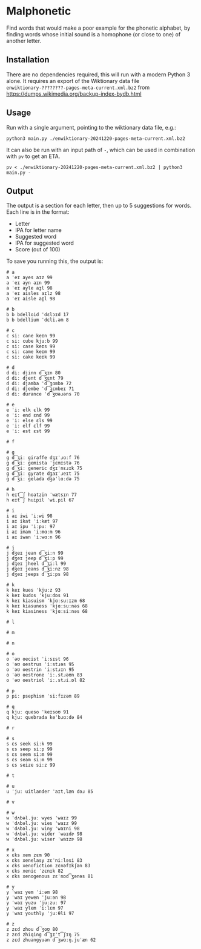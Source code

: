 # Malphonetic
Find words that would make a poor example for the phonetic alphabet, by finding words whose initial sound is a homophone (or close to one) of another letter.

## Installation
There are no dependencies required, this will run with a modern Python 3 alone. It requires an export of the Wiktionary data file `enwiktionary-????????-pages-meta-current.xml.bz2` from https://dumps.wikimedia.org/backup-index-bydb.html

## Usage
Run with a single argument, pointing to the wiktionary data file, e.g.:

    python3 main.py ./enwiktionary-20241220-pages-meta-current.xml.bz2

It can also be run with an input path of `-`, which can be used in combination with `pv` to get an ETA.

    pv < ./enwiktionary-20241220-pages-meta-current.xml.bz2 | python3 main.py -

## Output
The output is a section for each letter, then up to 5 suggestions for words. Each line is in the format:

* Letter
* IPA for letter name
* Suggested word
* IPA for suggested word
* Score (out of 100)

To save you running this, the output is:

    # a
    a ˈeɪ ayes aɪz 99
    a ˈeɪ ayn aɪn 99
    a ˈeɪ ayle aɪ̯l 98
    a ˈeɪ aisles aɪlz 98
    a ˈeɪ aisle aɪ̯l 98

    # b
    b b bdelloid ˈdɛlɔɪd 17
    b b bdellium ˈdɛli.əm 8

    # c
    c siː cane keɪn 99
    c siː cube kjuːb 99
    c siː case keɪs 99
    c siː came keɪm 99
    c siː cake keɪk 99

    # d
    d diː djinn d͡ʒɪn 80
    d diː djent d͡ʒɛnt 79
    d diː djamba ˈd͡ʒɑmbə 72
    d diː djembe ˈd͡ʒɛmbeɪ 71
    d diː durance ˈd͡ʒʊəɹəns 70

    # e
    e ˈiː elk ɛlk 99
    e ˈiː end ɛnd 99
    e ˈiː else ɛls 99
    e ˈiː elf ɛlf 99
    e ˈiː est ɛst 99

    # f

    # g
    g d͡ʒiː giraffe dʒɪˈɹɑːf 76
    g d͡ʒiː gemista ˈjɛmɪstə 76
    g d͡ʒiː generic dʒɪˈnɛɹɪk 75
    g d͡ʒiː gyrate dʒaɪˈɹeɪt 75
    g d͡ʒiː gelada dʒəˈlɑːdə 75

    # h
    h eɪt͡ʃ hoatzin ˈwætsɪn 77
    h eɪt͡ʃ huipil ˈwi.pil 67

    # i
    i aɪ iwi ˈiːwi 98
    i aɪ ikat ˈiːkæt 97
    i aɪ ipu ˈiːpuː 97
    i aɪ imam ˈiːmɑːm 96
    i aɪ iwan ˈiːwɑːn 96

    # j
    j dʒeɪ jean d͡ʒiːn 99
    j dʒeɪ jeep d͡ʒiːp 99
    j dʒeɪ jheel d͡ʒiːl 99
    j dʒeɪ jeans d͡ʒiːnz 98
    j dʒeɪ jeeps d͡ʒiːps 98

    # k
    k keɪ kues ˈkjuːz 93
    k keɪ kudos ˈkjuːdɒs 91
    k keɪ kiasuism ˈkjɑːsuːɪzm 68
    k keɪ kiasuness ˈkjɑːsuːnəs 68
    k keɪ kiasiness ˈkjɑːsiːnəs 68

    # l

    # m

    # n

    # o
    o ˈəʊ oecist ˈiːsɪst 96
    o ˈəʊ oestrus ˈiːstɹəs 95
    o ˈəʊ oestrin ˈiːstɹɪn 95
    o ˈəʊ oestrone ˈiː.stɹəʊn 83
    o ˈəʊ oestriol ˈiː.stɹi.ɒl 82

    # p
    p piː psephism ˈsiːfɪzəm 89

    # q
    q kjuː queso ˈkeɪsoʊ 91
    q kjuː quebrada keˈbɹɑːdə 84

    # r

    # s
    s ɛs seek siːk 99
    s ɛs seep siːp 99
    s ɛs seem siːm 99
    s ɛs seam siːm 99
    s ɛs seize siːz 99

    # t

    # u
    u ˈjuː uitlander ˈaɪtˌlæn dəɹ 85

    # v

    # w
    w ˈdʌbəl.juː wyes ˈwaɪz 99
    w ˈdʌbəl.juː wies ˈwaɪz 99
    w ˈdʌbəl.juː winy ˈwaɪni 98
    w ˈdʌbəl.juː wider ˈwaɪdɚ 98
    w ˈdʌbəl.juː wiser ˈwaɪzɚ 98

    # x
    x ɛks xem zɛm 90
    x ɛks xenelasy zɛˈniːləsi 83
    x ɛks xenofiction zɛnəfɪkʃən 83
    x ɛks xenic ˈzɛnɪk 82
    x ɛks xenogenous zɛˈnɒd͡ʒənəs 81

    # y
    y ˈwaɪ yem ˈiːəm 98
    y ˈwaɪ yewen ˈjuːən 98
    y ˈwaɪ yuzu ˈjuːzuː 97
    y ˈwaɪ ylem ˈiːlɛm 97
    y ˈwaɪ youthly ˈjuːθli 97

    # z
    z zɛd zhou d͡ʒoʊ 80
    z zɛd zhiqing d͡ʒɪˈt͡ʃɪŋ 75
    z zɛd zhuangyuan d͡ʒwɑːŋ.juˈæn 62
